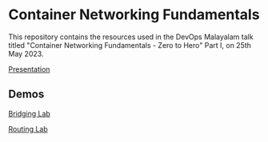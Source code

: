 # Container Networking Fundamentals

This repository contains the resources used in the DevOps Malayalam talk titled "Container Networking Fundamentals - Zero to Hero" Part I, on 25th May 2023.

[Presentation](./CNF_part_1.pdf)

## Demos
[Bridging Lab](./bridging.md)

[Routing Lab](./routing.md)
